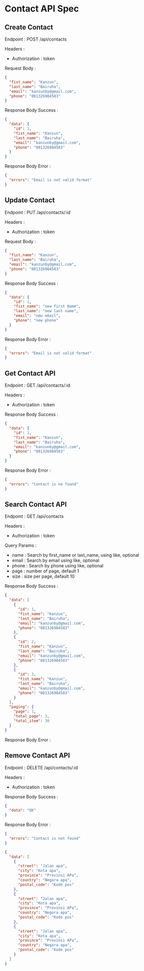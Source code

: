 # Contact API Spec

## Create Contact

Endpoint : POST /api/contacts

Headers :

- Authorization : token

Request Body :

```json
{
  "fist_name": "Kanzun",
  "last_name": "Bairuha",
  "email": "kanzunby@gmail.com",
  "phone": "081326984583"
}
```

Response Body Success :

```json
{
  "data": {
    "id": 1,
    "fist_name": "Kanzun",
    "last_name": "Bairuha",
    "email": "kanzunby@gmail.com",
    "phone": "081326984583"
  }
}
```

Response Body Error :

```json
{
  "errors": "Email is not valid format"
}
```

## Update Contact

Endpoint : PUT /api/contacts/:id

Headers :

- Authorization : token

Request Body :

```json
{
  "fist_name": "Kanzun",
  "last_name": "Bairuha",
  "email": "kanzunby@gmail.com",
  "phone": "081326984583"
}
```

Response Body Success :

```json
{
  "data": {
    "id": 1,
    "fist_name": "new first Name",
    "last_name": "new last name",
    "email": "new email",
    "phone": "new phone"
  }
}
```

Response Body Error :

```json
{
  "errors": "Email is not valid format"
}
```

## Get Contact API

Endpoint : GET /api/contacts/:id

Headers :

- Authorization : token

Response Body Success :

```json
{
  "data": {
    "id": 1,
    "fist_name": "Kanzun",
    "last_name": "Bairuha",
    "email": "kanzunby@gmail.com",
    "phone": "081326984583"
  }
}
```

Response Body Error :

```json
{
  "errors": "Contact is no found"
}
```

## Search Contact API

Endpoint : GET /api/contacts

Headers :

- Authorization : token

Query Params :

- name : Search by first_name or last_name, using like, optional
- email : Search by email using like, optional
- phone : Search by phone using like, optional
- page : number of page, default 1
- size : size per page, default 10

Response Body Success :

```json
{
  "data": [
    {
      "id": 1,
      "fist_name": "Kanzun",
      "last_name": "Bairuha",
      "email": "kanzunby@gmail.com",
      "phone": "081326984583"
    },
    {
      "id": 2,
      "fist_name": "Kanzun",
      "last_name": "Bairuha",
      "email": "kanzunby@gmail.com",
      "phone": "081326984583"
    },
    {
      "id": 3,
      "fist_name": "Kanzun",
      "last_name": "Bairuha",
      "email": "kanzunby@gmail.com",
      "phone": "081326984583"
    }
  ],
  "paging": {
    "page": 1,
    "total_page": 3,
    "total_item": 30
  }
}
```

Response Body Error :

## Remove Contact API

Endpoint : DELETE /api/contacts/:id

Headers :

- Authorization : token

Response Body Success :

```json
{
  "data": "OK"
}
```

Response Body Error :

```json
{
  "errors": "Contact is not found"
}
```

```json
{
  "data": [
    {
      "street": "Jalan apa",
      "city": "Kota apa",
      "province": "Provinsi APa",
      "country": "Negara apa",
      "postal_code": "Kode pos"
    },
    {
      "street": "Jalan apa",
      "city": "Kota apa",
      "province": "Provinsi APa",
      "country": "Negara apa",
      "postal_code": "Kode pos"
    },
    {
      "street": "Jalan apa",
      "city": "Kota apa",
      "province": "Provinsi APa",
      "country": "Negara apa",
      "postal_code": "Kode pos"
    }
  ]
}
```

